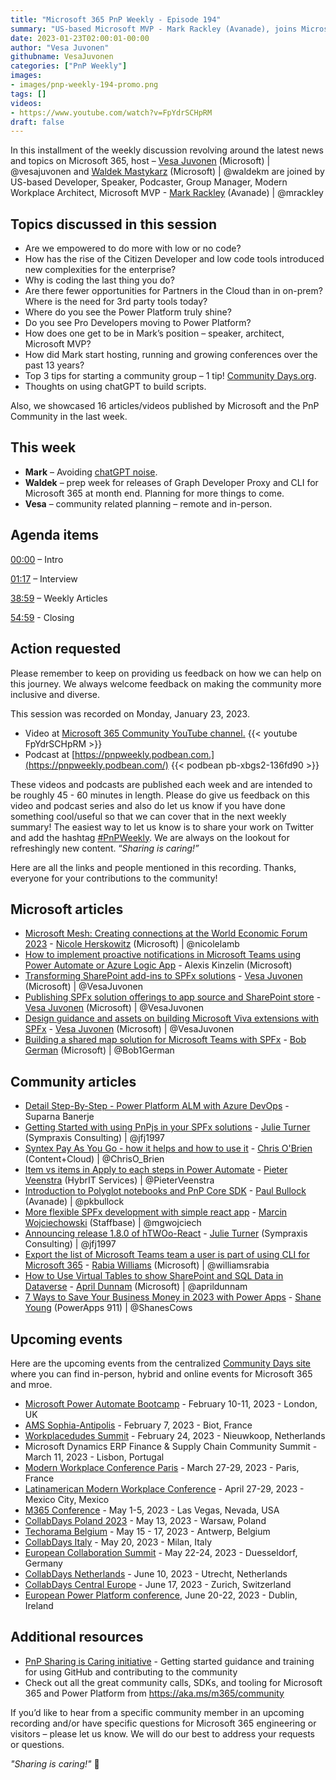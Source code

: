 ```yaml
---
title: "Microsoft 365 PnP Weekly - Episode 194"
summary: "US-based Microsoft MVP - Mark Rackley (Avanade), joins Microsoft’s Vesa Juvonen and Waldek Mastykarz in a discussion about Power Platform, low code development, community conferences, becoming a Microsoft MVP plus 16 articles/videos."
date: 2023-01-23T02:00:01-00:00
author: "Vesa Juvonen"
githubname: VesaJuvonen
categories: ["PnP Weekly"]
images:
- images/pnp-weekly-194-promo.png
tags: []
videos:
- https://www.youtube.com/watch?v=FpYdrSCHpRM
draft: false
---
```


In this installment of the weekly discussion revolving around the latest news and topics on Microsoft 365, host – [Vesa Juvonen](http://twitter.com/vesajuvonen) (Microsoft) \| @vesajuvonen and [Waldek Mastykarz](http://twitter.com/waldekm) (Microsoft) \| @waldekm are joined by US-based Developer, Speaker, Podcaster, Group Manager, Modern Workplace Architect, Microsoft MVP - [Mark Rackley](https://twitter.com/mrackley) (Avanade) \| @mrackley

## Topics discussed in this session

* Are we empowered to do more with low or no code?
* How has the rise of the Citizen Developer and low code tools introduced new complexities for the enterprise?
* Why is coding the last thing you do?
* Are there fewer opportunities for Partners in the Cloud than in on-prem? Where is the need for 3rd party tools today?
* Where do you see the Power Platform truly shine?
* Do you see Pro Developers moving to Power Platform?
* How does one get to be in Mark’s position – speaker, architect, Microsoft MVP?
* How did Mark start hosting, running and growing conferences over the past 13 years?
* Top 3 tips for starting a community group – 1 tip! [Community Days.org](http://communitydays.org).
* Thoughts on using chatGPT to build scripts.

Also, we showcased 16 articles/videos published by Microsoft and the PnP Community in the last week.

## This week

* **Mark** – Avoiding [chatGPT noise](https://www.bing.com/news/search?q=ChatGPT&qpvt=chatGPT&FORM=EWRE).
* **Waldek** – prep week for releases of Graph Developer Proxy and CLI for Microsoft 365 at month end. Planning for more things to come.
* **Vesa** – community related planning – remote and in-person.

## Agenda items

[00:00](https://youtu.be/FpYdrSCHpRM?t=0) – Intro

[01:17](https://youtu.be/FpYdrSCHpRM?t=77) – Interview

[38:59](https://youtu.be/FpYdrSCHpRM?t=2339) – Weekly Articles

[54:59](https://youtu.be/FpYdrSCHpRM?t=3299) - Closing


## Action requested

Please remember to keep on providing us feedback on how we can help on this journey. We always welcome feedback on making the community more inclusive and diverse.

This session was recorded on Monday, January 23, 2023.

*   Video at [Microsoft 365 Community YouTube channel.](https://aka.ms/m365pnp-videos)
    {{< youtube FpYdrSCHpRM >}}
*   Podcast at [https://pnpweekly.podbean.com.](https://pnpweekly.podbean.com/)
    {{< podbean pb-xbgs2-136fd90 >}}

These videos and podcasts are published each week and are intended to be roughly 45 - 60 minutes in length.  Please do give us feedback on this video and podcast series and also do let us know if you have done something cool/useful so that we can cover that in the next weekly summary! The easiest way to let us know is to share your work on Twitter and add the hashtag [#PnPWeekly](https://twitter.com/search?q=%23pnpweekly). We are always on the lookout for refreshingly new content. “_Sharing is caring!”_

Here are all the links and people mentioned in this recording. Thanks, everyone for your contributions to the community!

## Microsoft articles

* [Microsoft Mesh: Creating connections at the World Economic Forum 2023](https://www.microsoft.com/microsoft-365/blog/2023/01/16/microsoft-mesh-creating-connections-at-the-world-economic-forum-2023/) - [Nicole Herskowitz](https://twitter.com/nicolelamb) (Microsoft) | @nicolelamb
* [How to implement proactive notifications in Microsoft Teams using Power Automate or Azure Logic App](https://techcommunity.microsoft.com/t5/microsoft-teams-blog/how-to-implement-proactive-notifications-in-microsoft-teams/ba-p/3717219) - Alexis Kinzelin (Microsoft)
* [Transforming SharePoint add-ins to SPFx solutions](https://pnp.github.io/blog/post/spfx-11-transform-add-ins-to-spfx/) - [Vesa Juvonen](ttps://twitter.com/VesaJuvonen) (Microsoft) | @VesaJuvonen
* [Publishing SPFx solution offerings to app source and SharePoint store](https://pnp.github.io/blog/post/spfx-12-publishing-spfx-solutions-store/) - [Vesa Juvonen](ttps://twitter.com/VesaJuvonen) (Microsoft) | @VesaJuvonen
* [Design guidance and assets on building Microsoft Viva extensions with SPFx](https://pnp.github.io/blog/post/spfx-13-design-guidance-for-building-viva-extensions-spfx/) - [Vesa Juvonen](ttps://twitter.com/VesaJuvonen) (Microsoft) | @VesaJuvonen
* [Building a shared map solution for Microsoft Teams with SPFx](https://pnp.github.io/blog/post/spfx-15-building-a-shared-map-teams-solution-spfx/) - [Bob German](https://twitter.com/Bob1German) (Microsoft) | @Bob1German

## Community articles

* [Detail Step-By-Step - Power Platform ALM with Azure DevOps](https://powerusers.microsoft.com/t5/Power-Apps-Community-Blog/Detail-Step-By-Step-Power-Platform-ALM-with-Azure-DevOps/ba-p/1976808) - Suparna Banerje
* [Getting Started with using PnPjs in your SPFx solutions](https://pnp.github.io/blog/post/spfx-14-getting-started-with-pnpjs-spfx/) - [Julie Turner](https://twitter.com/jfj1997) (Sympraxis Consulting) | @jfj1997
* [Syntex Pay As You Go - how it helps and how to use it](https://www.sharepointnutsandbolts.com/2023/01/Syntex-PAYG.html) - [Chris O'Brien](https://twitter.com/ChrisO_Brien) (Content+Cloud) | @ChrisO_Brien
* [Item vs items in Apply to each steps in Power Automate](https://sharepains.com/2023/01/18/item-items-apply-to-each-power-automate/) - [Pieter Veenstra](https://twitter.com/PieterVeenstra) (HybrIT Services) | @PieterVeenstra
* [Introduction to Polyglot notebooks and PnP Core SDK](https://pkbullock.com/blog/2023/introduction-to-polyglot-notebooks-and-pnp-core-sdk/) - [Paul Bullock](https://twitter.com/pkbullock) (Avanade) | @pkbullock
* [More flexible SPFx development with simple react app](https://mgwdevcom.wordpress.com/2023/01/16/more-flexible-spfx-development-with-simple-react-app/) - [Marcin Wojciechowski](https://twitter.com/mgwojciech) (Staffbase) | @mgwojciech
* [Announcing release 1.8.0 of hTWOo-React](https://twitter.com/jfj1997/status/1616496002382565382) - [Julie Turner](https://twitter.com/jfj1997) (Sympraxis Consulting) | @jfj1997
* [Export the list of Microsoft Teams team a user is part of using CLI for Microsoft 365](https://www.youtube.com/shorts/T3-S0c9eyP4) - [Rabia Williams](https://twitter.com/williamsrabia) (Microsoft) | @williamsrabia
* [How to Use Virtual Tables to show SharePoint and SQL Data in Dataverse](https://www.youtube.com/watch?v=vMEKnAtpPL4) - [April Dunnam](https://twitter.com/aprildunnam) (Microsoft) | @aprildunnam
* [7 Ways to Save Your Business Money in 2023 with Power Apps](https://www.youtube.com/watch?v=UVgQ3sSl1Wo) - [Shane Young](https://twitter.com/ShanesCows) (PowerApps 911) | @ShanesCows

## Upcoming events

Here are the upcoming events from the centralized [Community Days site](https://communitydays.org/events?when=upcoming) where you can find in-person, hybrid and online events for Microsoft 365 and mroe.

* [Microsoft Power Automate Bootcamp](https://events.powercommunity.com/microsoft-power-automate-bootcamp-2023/) - February 10-11, 2023 - London, UK
* [AMS Sophia-Antipolis](https://www.communitydays.org/event/2023-02-07/ams-sophia-antipolis) - February 7, 2023 - Biot, France
* [Workplacedudes Summit](https://www.communitydays.org/event/2023-02-24/workplacedudes-summit) - February 24, 2023 - Nieuwkoop, Netherlands
* Microsoft Dynamics ERP Finance & Supply Chain Community Summit - March 11, 2023 - Lisbon, Portugal
* [Modern Workplace Conference Paris](https://modern-workplace.pro/) - March 27-29, 2023 - Paris, France
* [Latinamerican Modern Workplace Conference](https://www.communitydays.org/event/2023-04-27/get-cslatam-conference-2023) - April 27-29, 2023 - Mexico City, Mexico
* [M365 Conference](https://m365conf.com/#!/) - May 1-5, 2023 - Las Vegas, Nevada, USA
* [CollabDays Poland 2023](https://www.communitydays.org/event/2023-05-13/collabdays-poland-2023) - May 13, 2023 - Warsaw, Poland
* [Techorama Belgium](https://www.techorama.be/) - May 15 - 17, 2023 - Antwerp, Belgium
* [CollabDays Italy](https://www.collabdays.org/2023-italy/) - May 20, 2023 - Milan, Italy
* [European Collaboration Summit](https://www.collabsummit.eu/) - May 22-24, 2023 - Duesseldorf, Germany
* [CollabDays Netherlands](https://www.communitydays.org/event/2023-06-10/collabdays-netherlands-2023) - June 10, 2023 - Utrecht, Netherlands
* [CollabDays Central Europe](https://www.collabdays.org/2023-ce/) - June 17, 2023 - Zurich, Switzerland
* [European Power Platform conference](https://www.sharepointeurope.com/european-power-platform-conference/), June 20-22, 2023 - Dublin, Ireland

## Additional resources

* [PnP Sharing is Caring initiative](https://aka.ms/sharing-is-caring) - Getting started guidance and training for using GitHub and contributing to the community
* Check out all the great community calls, SDKs, and tooling for Microsoft 365 and Power Platform from <https://aka.ms/m365/community>

If you’d like to hear from a specific community member in an upcoming recording and/or have specific questions for Microsoft 365 engineering or visitors – please let us know. We will do our best to address your requests or questions.

_"Sharing is caring!"_ 🧡
